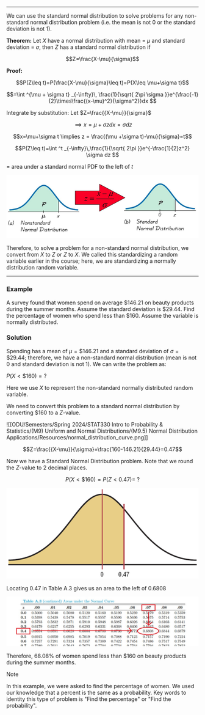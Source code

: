 - - -
We can use the standard normal distribution to solve problems for any non-standard normal distribution problem (i.e. the mean is not 0 or the standard deviation is not 1).

**Theorem:** Let $X$ have a normal distribution with mean = $\mu$ and standard deviation = $\sigma$, then $Z$ has a standard normal distribution if 

$$Z=\frac{X-\mu}{\sigma}$$

**Proof:** 

$$P(Z\leq t)=P(\frac{X-\mu}{\sigma}\leq t)=P(X\leq \mu+\sigma t)$$

$$=\int ^{\mu + \sigma t} _{-\infty}\, \frac{1}{\sqrt{ 2\pi \sigma }}e^{\frac{-1}{2}\times\frac{(x-\mu)^2}{\sigma^2}}dx $$

Integrate by substitution: Let $Z=\frac{{X-\mu}}{\sigma}$

$$\implies x = \mu + \sigma z dx=\sigma dz$$

$$x=\mu+\sigma t \implies z = \frac{(\mu +\sigma t)-\mu}{\sigma}=t$$

$$P(Z\leq t)=\int ^t _{-\infty}\,\frac{1}{\sqrt{ 2\pi }}e^{-\frac{1}{2}z^2} \sigma dz $$

= area under a standard normal PDF to the left of $t$

![](./Resources/converting_x_to_z.png)

Therefore, to solve a problem for a non-standard normal distribution, we convert from $X$ to $Z$ or $Z$ to $X$. We called this standardizing a random variable earlier in the course; here, we are standardizing a normally distribution random variable.

- - -

### Example

A survey found that women spend on average $\$146.21$ on beauty products during the summer months. Assume the standard deviation is $\$29.44$. Find the percentage of women who spend less than $\$160$. Assume the variable is normally distributed.

### Solution

Spending has a mean of $\mu =\$146.21$ and a standard deviation of $\sigma = \$29.44$; therefore, we have a non-standard normal distribution (mean is not 0 and standard deviation is not 1). We can write the problem as:

$P(X<\$160)=?$

Here we use $X$ to represent the non-standard normally distributed random variable.

We need to convert this problem to a standard normal distribution by converting $\$160$ to a $Z$-value.

![[ODU/Semesters/Spring 2024/STAT330 Intro to Probability & Statistics/(M9) Uniform and Normal Distributions/(M9.5) Normal Distribution Applications/Resources/normal_distribution_curve.png]]

$$Z=\frac{{X-\mu}}{\sigma}=\frac{160-146.21}{29.44}=0.47$$

Now we have a Standard Normal Distribution problem. Note that we round the $Z$-value to 2 decimal places.

$$P(X<\$160)=P(Z<0.47)=~?$$

![](./Resources/non_standard_to_standard_curve.png)

Locating $0.47$ in Table A.3 gives us an area to the left of $0.6808$

![](./Resources/non_standard_to_standard_table_a3.jpeg)

Therefore, $68.08\%$ of women spend less than $\$160$ on beauty products during the summer months.

> [!Note]
> In this example, we were asked to find the percentage of women. We used our knowledge that a percent is the same as a probability. Key words to identity this type of problem is "Find the percentage" or "Find the probability".

